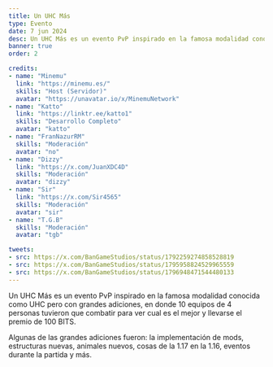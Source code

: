 ```yaml
---
title: Un UHC Más
type: Evento
date: 7 jun 2024
desc: Un UHC Más es un evento PvP inspirado en la famosa modalidad conocida como UHC pero con grandes adiciones.
banner: true
order: 2

credits:
- name: "Minemu"
  link: "https://minemu.es/"
  skills: "Host (Servidor)"
  avatar: "https://unavatar.io/x/MinemuNetwork"
- name: "Katto"
  link: "https://linktr.ee/katto1"
  skills: "Desarrollo Completo"
  avatar: "katto"
- name: "FranNazurRM"
  skills: "Moderación"
  avatar: "no"
- name: "Dizzy"
  link: "https://x.com/JuanXDC4D"
  skills: "Moderación"
  avatar: "dizzy"
- name: "Sir"
  link: "https://x.com/Sir4565"
  skills: "Moderación"
  avatar: "sir"
- name: "T.G.B"
  skills: "Moderación"
  avatar: "tgb"

tweets:
- src: https://x.com/BanGameStudios/status/1792259274858528819
- src: https://x.com/BanGameStudios/status/1795958824529965559
- src: https://x.com/BanGameStudios/status/1796948471544480133
---
```

Un UHC Más es un evento PvP inspirado en la famosa modalidad conocida como UHC pero con grandes adiciones, en donde 10 equipos de 4 personas tuvieron que combatir para ver cual es el mejor y llevarse el premio de 100 BITS.

Algunas de las grandes adiciones fueron: la implementación de mods, estructuras nuevas, animales nuevos, cosas de la 1.17 en la 1.16, eventos durante la partida y más.